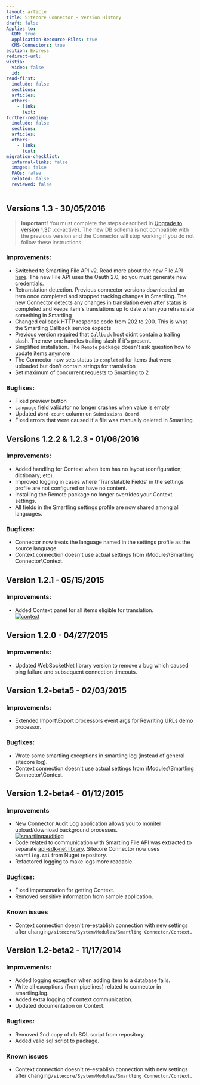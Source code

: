 ```yaml
---
layout: article
title: Sitecore Connector - Version History
draft: false
Applies to:
  GDN: true
  Application-Resource-Files: true
  CMS-Connectors: true
edition: Express
redirect-url:
wistia:
  video: false
  id:
read-first:
  include: false
  sections:
  articles:
  others:
    - link:
      text:
further-reading:
  include: false
  sections:
  articles:
  others:
    - link:
      text:
migration-checklist:
  internal-links: false
  images: false
  FAQs: false
  related: false
  reviewed: false
---
```



## Versions 1.3 - 30/05/2016

> **Important!** You must complete the steps described in [Upgrade to version 1.3](){: .cc-active}. The new DB schema is not compatible with the previous version and the Connector will stop working if you do not follow these instructions.

### Improvements:

* Switched to Smartling File API v2. Read more about the new File API [here](http://docs.smartling.com/pages/API/v2/New-in-v2/). The new File API uses the Oauth 2.0, so you must generate new credentials.
* Retranslation detection. Previous connector versions downloaded an item once completed and stopped tracking changes in Smartling. The new Connector detects any changes in translation even after status is completed and keeps item's translations up to date when you retranslate something in Smartling
* Changed callback HTTP response code from 202 to 200. This is what the Smartling Callback service expects
* Previous version required that `Callback` host didnt contain a trailing slash. The new one handles trailing slash if it's present.
* Simplified installation. The `Remote` package doesn't ask question how to update items anymore
* The Connector now sets status to&nbsp;`completed` for items that were uploaded but don't contain strings for translation
* Set maximum of concurrent requests to Smartling to 2


### Bugfixes:

* Fixed preview button
* `Language` field validator no longer crashes when value is empty
* Updated&nbsp;`Word count` column on `Submissions Board`
* Fixed errors that were caused if a file was manually deleted in Smartling


## Versions 1.2.2 & 1.2.3 - 01/06/2016

### Improvements:

* Added handling for Context when item has no layout (configuration; dictionary; etc).
* Improved logging in cases where 'Translatable Fields' in the settings profile are not configured or have no content.
* Installing the Remote package no longer overrides your Context settings.
* All fields in the Smartling settings profile are now shared among all languages.


### Bugfixes:

* Connector now treats the language named in the settings profile as the source language.
* Context connection doesn't use actual settings from \Modules\Smartling Connector\Context.


## Version 1.2.1 - 05/15/2015

### Improvements:

* Added Context panel for all items eligible for translation.
  <br>[![context](https://cloud.githubusercontent.com/assets/1511122/7654170/b37b73ee-fb23-11e4-9ccc-d3f752ddcb03.png)](https://cloud.githubusercontent.com/assets/1511122/7654170/b37b73ee-fb23-11e4-9ccc-d3f752ddcb03.png)


## Version 1.2.0 - 04/27/2015

### Improvements:

* Updated WebSocketNet library version to remove a bug which caused ping failure and subsequent connection timeouts.


## Version 1.2-beta5 - 02/03/2015

### Improvements:

* Extended Import\Export processors event args for Rewriting URLs demo processor.


### Bugfixes:

* Wrote some smartling exceptions in smartling log (instead of general sitecore log).
* Context connection doesn't use actual settings from \Modules\Smartling Connector\Context.


## Version 1.2-beta4 - 01/12/2015

### Improvements

* New Connector Audit Log application allows you to moniter upload/download background processes.
  <br>[![smartlingauditlog](https://cloud.githubusercontent.com/assets/1511122/5736190/8b33aaf2-9bdb-11e4-93fa-de837fc8559d.png)](https://cloud.githubusercontent.com/assets/1511122/5736190/8b33aaf2-9bdb-11e4-93fa-de837fc8559d.png)
* Code related to communication with Smartling File API was extracted to separate [api-sdk-net library](https://github.com/Smartling/api-sdk-net). Sitecore Connector now uses `Smartling.Api` from Nuget repository.
* Refactored logging to make logs more readable.


### Bugfixes:

* Fixed impersonation for getting Context.
* Removed sensitive information from sample application.


### Known issues

* Context connection doesn't re-establish connection with new settings after changing`/sitecore/System/Modules/Smartling Connector/Context.`


## Version 1.2-beta2 - 11/17/2014

### Improvements:

* Added logging exception when adding item to a database fails.
* Write all exceptions (from pipelines) related to connector in smartling.log.
* Added extra logging of context communication.
* Updated documentation on Context.


### Bugfixes:

* Removed 2nd copy of db SQL script from repository.
* Added valid sql script to package.


### Known issues

* Context connection doesn't re-establish connection with new settings after changing`/sitecore/System/Modules/Smartling Connector/Context.`